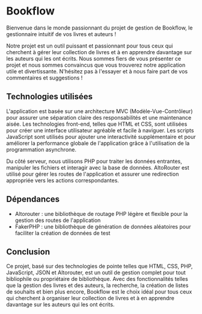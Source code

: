 # Bookflow

Bienvenue dans le monde passionnant du projet de gestion de Bookflow, le gestionnaire intuitif de vos livres et auteurs !

Notre projet est un outil puissant et passionnant pour tous ceux qui cherchent à gérer leur collection de livres et à en apprendre davantage sur les auteurs qui les ont écrits. Nous sommes fiers de vous présenter ce projet et nous sommes convaincus que vous trouverez notre application utile et divertissante. N'hésitez pas à l'essayer et à nous faire part de vos commentaires et suggestions !

## Technologies utilisées

L'application est basée sur une architecture MVC (Modèle-Vue-Contrôleur) pour assurer une séparation claire des responsabilités et une maintenance aisée. Les technologies front-end, telles que HTML et CSS, sont utilisées pour créer une interface utilisateur agréable et facile à naviguer. Les scripts JavaScript sont utilisés pour ajouter une interactivité supplémentaire et pour améliorer la performance globale de l'application grâce à l'utilisation de la programmation asynchrone.

Du côté serveur, nous utilisons PHP pour traiter les données entrantes, manipuler les fichiers et interagir avec la base de données. AltoRouter est utilisé pour gérer les routes de l'application et assurer une redirection appropriée vers les actions correspondantes.

## Dépendances

- Altorouter : une bibliothèque de routage PHP légère et flexible pour la gestion des routes de l'application
- FakerPHP : une bibliothèque de génération de données aléatoires pour faciliter la création de données de test

## Conclusion

Ce projet, basé sur des technologies de pointe telles que HTML, CSS, PHP, JavaScript, JSON et Altorouter, est un outil de gestion complet pour tout bibliophile ou propriétaire de bibliothèque. Avec des fonctionnalités telles que la gestion des livres et des auteurs, la recherche, la création de listes de souhaits et bien plus encore, Bookflow est le choix idéal pour tous ceux qui cherchent à organiser leur collection de livres et à en apprendre davantage sur les auteurs qui les ont écrits.